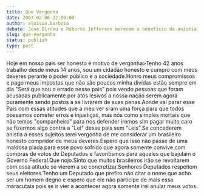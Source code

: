 ```yaml
---
title: Que Vergonha
date: 2007-02-06 22:00:00
author: aloisio.barbosa
debate: José Dirceu e Roberto Jefferson merecem o benefício da anistia?
slug: que-vergonha
status: publish 
type: post
---
```


Hoje em nosso pais ser honesto é motivo de vergonha>Tenho 42 anos trabalho desde meus 14 anos, sou um cidadão honesto e cumpro com meus deveres perante o poder público e a sociedade.Honro meus compromissos e pago meus impostos que não são poucos minha divídas estão sempre em dia "Será que sou o errado nesse pais" pois vendo pessoas que foram acusadas publicamente por atos lesivos a nossa nação serem agora puramente sendo postos a se livrarem de suas penas.Aonde vai parar esse Pais com essas atitudes que a meu ver sram uma força para que todos possamos cometer erros e injustiças, mas nós como simples mortais que não temos "companheiro" para nos defender iremos sim pagar muito caro se fizermos algo contra a "Lei" desse pais sem "Leis".Se concederem anistia a esses sujeitos terei vergonha de me considerar um brasileiro honesto compridor de meus deveres.Espero que isso não passe de uma maldosa piada para esse povo sofrido que agora somente convive com compras de votos de Deputados e favoritismos para aqueles que bajulam o Governo Federal.Que nojo.Sinto que muitos brasileiros irão se revoltarem com essa atitude se vierem a se concretizar.Senhores Deputados respeitem seus eleitores.Tenho um Deputado que prefiro não citar o nome que acho ser um homem degno e espero que ele não participe de mais essa maracutaia pois se ir vier a acontecer agora somente irei anular meus votos.
